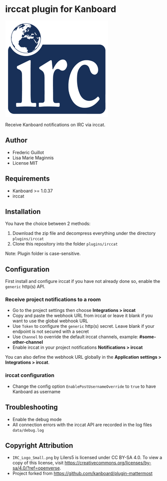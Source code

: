 irccat plugin for Kanboard
==============================

![IRC](https://raw.githubusercontent.com/e-lisa/plugin-irccat/refs/heads/main/IRC_Logo_Small.png)

Receive Kanboard notifications on IRC via irccat.

Author
------

- Frederic Guillot
- Lisa Marie Maginnis
- License MIT

Requirements
------------

- Kanboard >= 1.0.37
- irccat

Installation
------------

You have the choice between 2 methods:

1. Download the zip file and decompress everything under the directory `plugins/irccat`
2. Clone this repository into the folder `plugins/irccat`

Note: Plugin folder is case-sensitive.

Configuration
-------------

First install and configure irccat if you have not already done so, enable the `generic` http(s) API.

### Receive project notifications to a room

- Go to the project settings then choose **Integrations > irccat**
- Copy and paste the webhook URL from irccat or leave it blank if you want to use the global webhook URL
- Use `Token` to configure the `generic` http(s) secret. Leave blank if your endpoint is not secured with a secret
- Use `Channel` to override the default irccat channels, example: **#some-other-channel**
- Enable irccat in your project notifications **Notifications > irccat**

You can also define the webhook URL globally in the **Application settings > Integrations > irccat**.

### irccat configuration

- Change the config option `EnablePostUsernameOverride` to `true` to have Kanboard as username


## Troubleshooting

- Enable the debug mode
- All connection errors with the irccat API are recorded in the log files `data/debug.log`


## Copyright Attribution

- `IRC_Logo_Small.png` by Lilers5 is licensed under CC BY-SA 4.0. To view a copy of this license, visit https://creativecommons.org/licenses/by-sa/4.0/?ref=openverse.
- Project forked from https://github.com/kanboard/plugin-mattermost
